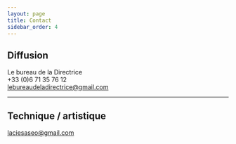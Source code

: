 ```yaml
---
layout: page
title: Contact
sidebar_order: 4
---
```


## Diffusion
Le bureau de la Directrice  
+33 (0)6 71 35 76 12  
[&#108;&#101;&#98;&#117;&#114;&#101;&#97;&#117;&#100;&#101;&#108;&#97;&#100;&#105;&#114;&#101;&#99;&#116;&#114;&#105;&#99;&#101;&#64;&#103;&#109;&#97;&#105;&#108;&#46;&#99;&#111;&#109;](&#109;&#97;&#105;&#108;&#116;&#111;&#58;&#108;&#101;&#98;&#117;&#114;&#101;&#97;&#117;&#100;&#101;&#108;&#97;&#100;&#105;&#114;&#101;&#99;&#116;&#114;&#105;&#99;&#101;&#64;&#103;&#109;&#97;&#105;&#108;&#46;&#99;&#111;&#109;)

---

## Technique / artistique
[&#108;&#97;&#99;&#105;&#101;&#115;&#97;&#115;&#101;&#111;&#64;&#103;&#109;&#97;&#105;&#108;&#46;&#99;&#111;&#109;](&#109;&#97;&#105;&#108;&#116;&#111;&#58;&#108;&#97;&#99;&#105;&#101;&#115;&#97;&#115;&#101;&#111;&#64;&#103;&#109;&#97;&#105;&#108;&#46;&#99;&#111;&#109;)


